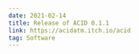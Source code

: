 ```yaml
---
date: 2021-02-14
title: Release of ACID 0.1.1
link: https://acidatm.itch.io/acid
tag: Software
---
```

